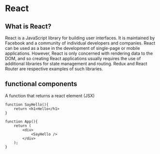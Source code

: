 # React

## What is React?

React is a JavaScript library for building user interfaces. It is maintained by Facebook and a community of individual developers and companies. React can be used as a base in the development of single-page or mobile applications. However, React is only concerned with rendering data to the DOM, and so creating React applications usually requires the use of additional libraries for state management and routing. Redux and React Router are respective examples of such libraries.

## functional components

A function that returns a react element (JSX)

    function SayHello(){
        return <h1>Hello</h1>
    }

    function App(){
        return (
            <div>
                <SayHello />
            </div>
        );
    }
